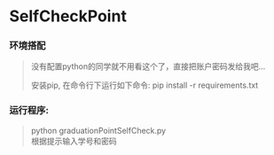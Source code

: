 # SelfCheckPoint

### 环境搭配

> 没有配置python的同学就不用看这个了，直接把账户密码发给我吧...  
>  
> 安装pip, 在命令行下运行如下命令:
> pip install -r requirements.txt

### 运行程序:

> python graduationPointSelfCheck.py  
根据提示输入学号和密码
